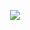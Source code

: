 <p align="center">
  <img src="https://vvvvvvaria.org/logs/memestash/images/javarojava.png" />
</p>
